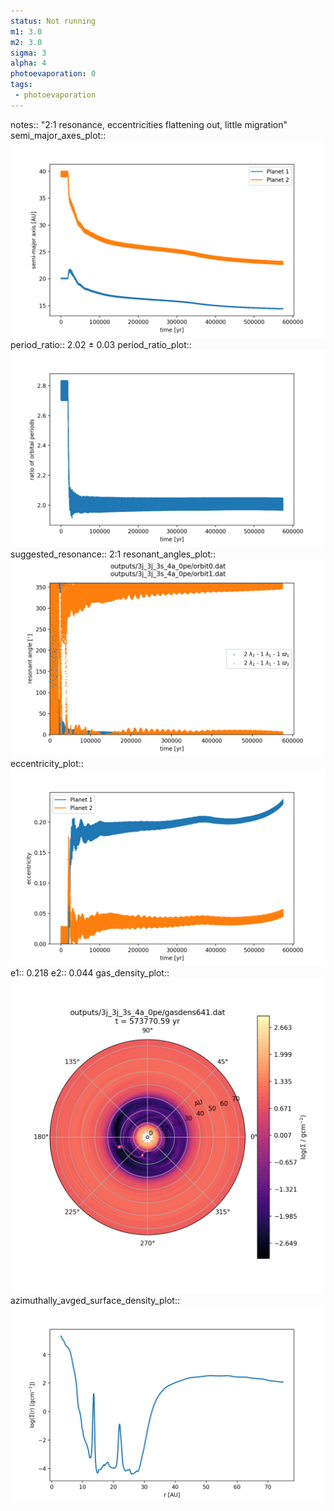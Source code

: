 ```yaml
---
status: Not running
m1: 3.0
m2: 3.0
sigma: 3
alpha: 4
photoevaporation: 0
tags:
 - photoevaporation
---
```


notes:: "2:1 resonance, eccentricities flattening out, little migration"
semi_major_axes_plot:: ![semi_major_axes_3j_3j_3s_4a_0pe.png](plots/semi_major_axes/semi_major_axes_3j_3j_3s_4a_0pe.png)
period_ratio:: 2.02 ± 0.03
period_ratio_plot:: ![period_ratio_3j_3j_3s_4a_0pe.png](plots/period_ratio/period_ratio_3j_3j_3s_4a_0pe.png)
suggested_resonance:: 2:1
resonant_angles_plot:: ![resonant_angles_3j_3j_3s_4a_0pe.png](plots/resonant_angles/resonant_angles_3j_3j_3s_4a_0pe.png)
eccentricity_plot:: ![eccentricity_3j_3j_3s_4a_0pe.png](plots/eccentricity/eccentricity_3j_3j_3s_4a_0pe.png)
e1:: 0.218
e2:: 0.044
gas_density_plot:: ![gas_density_3j_3j_3s_4a_0pe.png](plots/gas_density/gas_density_3j_3j_3s_4a_0pe.png)
azimuthally_avged_surface_density_plot:: ![azimuthally_avged_surface_density_3j_3j_3s_4a_0pe.png](plots/azimuthally_avged_surface_density/azimuthally_avged_surface_density_3j_3j_3s_4a_0pe.png)
